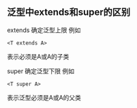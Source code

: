 ## 泛型中extends和super的区别

extends 确定泛型上限
例如 
```
<T extends A>
```
表示必须是A或A的子类	


super 确定泛型下限
例如
```
<T super A>
```
表示泛型必须是A或A的父类